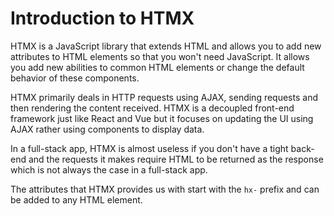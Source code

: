 # Introduction to HTMX

HTMX is a JavaScript library that extends HTML and allows you to add new attributes to HTML elements so that you won't need JavaScript. It allows you add new abilities to common HTML elements or change the default behavior of these components.

HTMX primarily deals in HTTP requests using AJAX, sending requests and then rendering the content received. HTMX is a decoupled front-end framework just like React and Vue but it focuses on updating the UI using AJAX rather using components to display data.

In a full-stack app, HTMX is almost useless if you don't have a tight back-end and the requests it makes require HTML to be returned as the response which is not always the case in a full-stack app.

The attributes that HTMX provides us with start with the `hx-` prefix and can be added to any HTML element.